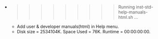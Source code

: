 * >>>>>>>>> Running inst-std-help-manuals-html.sh ...
  * Add user & developer manuals(html) in Help menu.
  * Disk size = 2534104K. Space Used = 76K. Runtime = 00:00:00:00.
